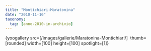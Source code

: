 ```yaml
---
title: "Montichiari-Maratonina"
date: "2010-11-16"
taxonomy: 
  tag: [anno-2010-in-archivio]
---
```


{yoogallery src=\[/images/gallerie/Maratonina-Montichiari/\]  thumb=\[rounded\] width=\[100\] height=\[100\] spotlight=\[1\]}

